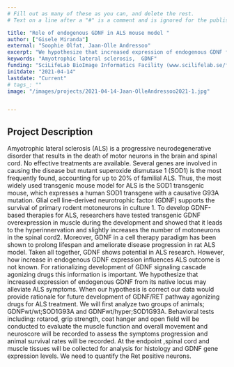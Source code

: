 ```yaml
---
# Fill out as many of these as you can, and delete the rest.
# Text on a line after a "#" is a comment and is ignored for the published page.

title: "Role of endogenous GDNF in ALS mouse model "
author: ["Gisele Miranda"]
external: "Soophie Olfat, Jaan-Olle Andressoo"
excerpt: "We hypothesize that increased expression of endogenous GDNF from its native locus may alleviate ALS symptoms"
keywords: "Amyotrophic lateral sclerosis,  GDNF"
funding: "SciLifeLab BioImage Informatics Facility (www.scilifelab.se/facilities/bioimage-informatics)"
initdate: "2021-04-14"
lastdate: "Current"
# tags_: ""
image: "/images/projects/2021-04-14-Jaan-OlleAndressoo2021-1.jpg"


---
```


## Project Description
Amyotrophic lateral sclerosis (ALS) is a progressive neurodegenerative disorder that results in the death of motor neurons in the brain and spinal cord. No effective treatments are available. Several genes are involved in causing the disease but mutant superoxide dismutase 1 (SOD1) is the most frequently found, accounting for up to 20% of familial ALS. Thus, the most widely used transgenic mouse model for ALS is the SOD1 transgenic mouse, which expresses a human SOD1 transgene with a causative G93A mutation. Glial cell line-derived neurotrophic factor (GDNF) supports the survival of primary rodent motoneurons in culture 1. To develop GDNF-based therapies for ALS, researchers have tested transgenic GDNF overexpression in muscle during the development and showed that it leads to the hyperinnervation and slightly increases the number of motoneurons in the spinal cord2. Moreover, GDNF in a cell therapy paradigm has been shown to prolong lifespan and ameliorate disease progression in rat ALS model. Taken all together, GDNF shows potential in ALS research. However, how increase in endogenous GDNF expression influences ALS outcome is not known. For rationalizing development of GDNF signaling cascade agonizing drugs this information is important. We hypothesize that increased expression of endogenous GDNF from its native locus may alleviate ALS symptoms. When our hypothesis is correct our data would provide rationale for future development of GDNF/RET pathway agonizing drugs for ALS treatment. We will first analyze two groups of animals; GDNFwt/wt;SOD1G93A and GDNFwt/hyper;SOD1G93A. Behavioral tests including: rotarod, grip strength, coat hanger and open field will be conducted to evaluate the muscle function and overall movement and neuroscore will be recorded to assess the symptoms progression and animal survival rates will be recorded. At the endpoint ,spinal cord and muscle tissues will be collected for analysis for histology and GDNF gene expression levels. We need to quantify the Ret positive neurons.
